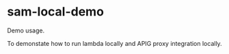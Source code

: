 # sam-local-demo

Demo usage.

To demonstate how to run lambda locally and APIG proxy integration locally.
